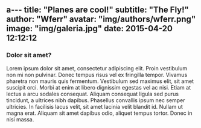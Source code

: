 a---
title:  "Planes are cool!"
subtitle: "The Fly!"
author: "Wferr"
avatar: "img/authors/wferr.png"
image: "img/galeria.jpg"
date:   2015-04-20 12:12:12
---

### Dolor sit amet?

<p class="text-justify">
Lorem ipsum dolor sit amet, consectetur adipiscing elit. Proin vestibulum non mi non pulvinar. Donec tempus risus vel ex fringilla tempor. Vivamus pharetra non mauris quis fermentum. Vestibulum sed maximus elit, sit amet suscipit orci. Morbi at enim at libero dignissim egestas vel ac nisi. Etiam at lectus a arcu sodales consequat. Aliquam consequat ligula sed purus tincidunt, a ultrices nibh dapibus. Phasellus convallis ipsum nec semper ultricies. In facilisis lacus velit, sit amet lacinia velit blandit id. Nullam ut magna erat. Aliquam sit amet dapibus odio, aliquet tempus tortor. Donec in nisi massa.
</p>

